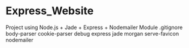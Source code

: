 # Express_Website
Project using Node.js + Jade + Express + Nodemailer Module
.gitignore 
    body-parser
    cookie-parser
    debug
    express
    jade
    morgan
    serve-favicon
    nodemailer
  


